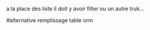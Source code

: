 a la place des liste il doit y avoir filter ou un autre truk...

#alternative remplissage table orm
